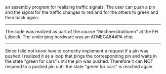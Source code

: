 an assembly program for realizing 
traffic signals. The user can push a pin and the
signal for the traffic changes to red and for the others
to green and then back again.

---------------------------------------------
The code was realized as part of the course 
"Rechnerstrukturen" at the FH Lübeck.
The underlying hardware was an ATMEGA644PA chip.

-----------------------------------------------
Since I did not know how to correctly implement a
request if a pin was pushed I realized it as a 
loop that pings the corresponding pin and waits
in the state "green for cars" until the pin was pushed.
Therefore it can NOT respond to a pushed pin until
the state "green for cars" is reached again.

